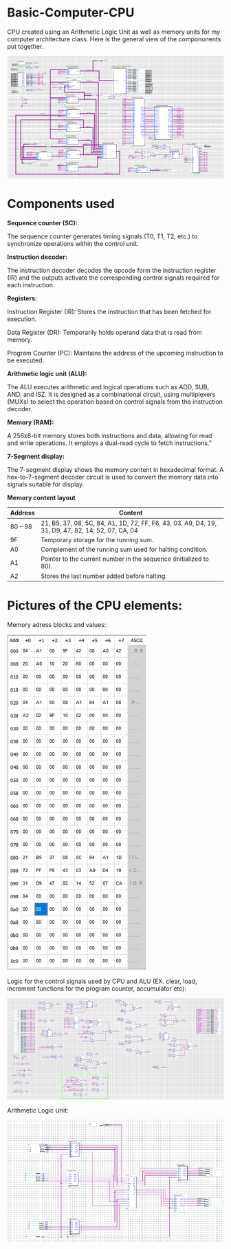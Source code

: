 # Basic-Computer-CPU
CPU created using an Arithmetic Logic Unit as well as memory units for my computer architecture class. Here is the general view of the compononents put together.

![Top view of the CPU](pictures/lab3top.PNG)


# Components used

**Sequence counter (SC):** 

The sequence counter generates timing signals (T0, T1, T2, etc.) to synchronize operations within the control unit. 

**Instruction decoder:** 

The instruction decoder decodes the opcode form the instruction register (IR) and the outputs activate the corresponding control signals required for each instruction. 

**Registers:** 

  Instruction Register (IR): Stores the instruction that has been fetched for execution. 

  Data Register (DR): Temporarily holds operand data that is read from memory. 

  Program Counter (PC): Maintains the address of the upcoming instruction to be executed. 
 
**Arithmetic logic unit (ALU):** 

The ALU executes arithmetic and logical operations such as ADD, SUB, AND, and ISZ. It is designed as a combinational circuit, using multiplexers (MUXs) to select the operation based on control signals from the instruction decoder. 

**Memory (RAM):** 

A 256x8-bit memory stores both instructions and data, allowing for read and write operations. It employs a dual-read cycle to fetch instructions.” 

**7-Segment display:** 

The 7-segment display shows the memory content in hexadecimal format. A hex-to-7-segment decoder circuit is used to convert the memory data into signals suitable for display. 


**Memory content layout**

| Address  | Content                                                                                                                                      |
|----------|----------------------------------------------------------------------------------------------------------------------------------------------|
| 80 – 98  | 21, B5, 37, 08, 5C, 84, A1, 1D, 72, FF, F6, 43, 03, A9, D4, 19, 31, D9, 47, 82, 14, 52, 07, CA, 04                                           |
| 9F       | Temporary storage for the running sum.                                                                                                       |
| A0       | Complement of the running sum used for halting condition.                                                                                    |
| A1       | Pointer to the current number in the sequence (initialized to 80).                                                                           |
| A2       | Stores the last number added before halting.                                                                                                 |



# **Pictures of the CPU elements**:

  Memory adress blocks and values:

![Image of the memory content ](pictures/7.2memorycontents.PNG)

  Logic for the control signals used by CPU and ALU (EX. clear, load, increment functions for the program counter, accumulator etc): 
  
![Image of the memory content ](pictures/lab3controller.PNG)

  Arithmetic Logic Unit:

![Image of the memory content ](pictures/ALUwithregisters.PNG)

  



